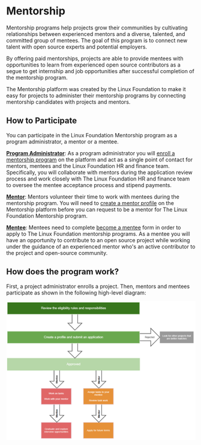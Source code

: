 # Mentorship

Mentorship programs help projects grow their communities by cultivating relationships between experienced mentors and a diverse, talented, and committed group of mentees. The goal of this program is to connect new talent with open source experts and potential employers.

By offering paid mentorships, projects are able to provide mentees with opportunities to learn from experienced open source contributors as a segue to get internship and job opportunities after successful completion of the mentorship program. 

The Mentorship platform was created by the Linux Foundation to make it easy for projects to administer their mentorship programs by connecting mentorship candidates with projects and mentors.

## How to Participate <a id="CommunityBridgeMentorship-HowtoParticipate"></a>

You can participate in the Linux Foundation Mentorship program as a program administrator, a mentor or a mentee. 

[**Program Administrator**](administrators/): As a program administrator you will [enroll a mentorship program](administrators/enroll-your-project/) on the platform and act as a single point of contact for mentors, mentees and the Linux Foundation HR and finance team. Specifically, you will collaborate with mentors during the application review process and work closely with The Linux Foundation HR and finance team to oversee the mentee acceptance process and stipend payments.

[**Mentor**](mentors/): Mentors volunteer their time to work with mentees during the mentorship program. You will need to [create a mentor profile](mentors/become-a-mentor/create-a-mentor-profile.md) on the Mentorship platform before you can request to be a mentor for The Linux Foundation Mentorship program. 

[**Mentee**](mentees/): Mentees need to complete [become a mentee](mentees/become-a-mentee/) form in order to apply to The Linux Foundation mentorship programs. As a mentee you will have an opportunity to contribute to an open source project while working under the guidance of an experienced mentor who's an active contributor to the project and open-source community.

## How does the program work? <a id="CommunityBridgeMentorship-HowDoesitWork?"></a>

First, a project administrator enrolls a project. Then, mentors and mentees participate as shown in the following high-level diagram:

![](../../.gitbook/assets/how-mentorship-works.png)

